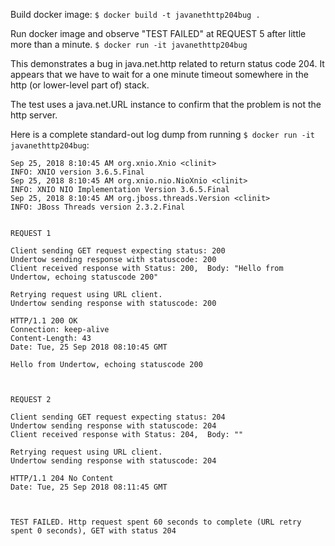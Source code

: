 Build docker image:
`$ docker build -t javanethttp204bug .`

Run docker image and observe "TEST FAILED" at REQUEST 5 after little more than a minute.
`$ docker run -it javanethttp204bug`

This demonstrates a bug in java.net.http related to return status code 204.
It appears that we have to wait for a one minute timeout somewhere in the http (or lower-level part of) stack.

The test uses a java.net.URL instance to confirm that the problem is not the http server.

Here is a complete standard-out log dump from running `$ docker run -it javanethttp204bug`:
```text
Sep 25, 2018 8:10:45 AM org.xnio.Xnio <clinit>
INFO: XNIO version 3.6.5.Final
Sep 25, 2018 8:10:45 AM org.xnio.nio.NioXnio <clinit>
INFO: XNIO NIO Implementation Version 3.6.5.Final
Sep 25, 2018 8:10:45 AM org.jboss.threads.Version <clinit>
INFO: JBoss Threads version 2.3.2.Final


REQUEST 1

Client sending GET request expecting status: 200
Undertow sending response with statuscode: 200
Client received response with Status: 200,  Body: "Hello from Undertow, echoing statuscode 200"

Retrying request using URL client.
Undertow sending response with statuscode: 200

HTTP/1.1 200 OK
Connection: keep-alive
Content-Length: 43
Date: Tue, 25 Sep 2018 08:10:45 GMT

Hello from Undertow, echoing statuscode 200



REQUEST 2

Client sending GET request expecting status: 204
Undertow sending response with statuscode: 204
Client received response with Status: 204,  Body: ""

Retrying request using URL client.
Undertow sending response with statuscode: 204

HTTP/1.1 204 No Content
Date: Tue, 25 Sep 2018 08:11:45 GMT



TEST FAILED. Http request spent 60 seconds to complete (URL retry spent 0 seconds), GET with status 204
```
